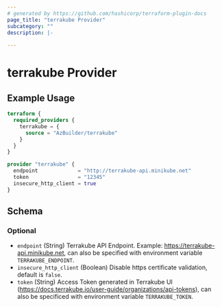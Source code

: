 ```yaml
---
# generated by https://github.com/hashicorp/terraform-plugin-docs
page_title: "terrakube Provider"
subcategory: ""
description: |-
  
---
```


# terrakube Provider



## Example Usage

```terraform
terraform {
  required_providers {
    terrakube = {
      source = "AzBuilder/terrakube"
    }
  }
}

provider "terrakube" {
  endpoint             = "http://terrakube-api.minikube.net"
  token                = "12345"
  insecure_http_client = true
}
```

<!-- schema generated by tfplugindocs -->
## Schema

### Optional

- `endpoint` (String) Terrakube API Endpoint. Example: https://terrakube-api.minikube.net, can also be specified with environment variable `TERRAKUBE_ENDPOINT`.
- `insecure_http_client` (Boolean) Disable https certificate validation, default is `false`.
- `token` (String) Access Token generated in Terrakube UI (https://docs.terrakube.io/user-guide/organizations/api-tokens), can also be specificed with environment variable `TERRAKUBE_TOKEN`.
